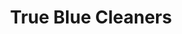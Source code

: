 ---
title: "True Blue Cleaners"
url: /nashua/true-blue-cleaners-progress-avenue/
shop: Wäscherei
---